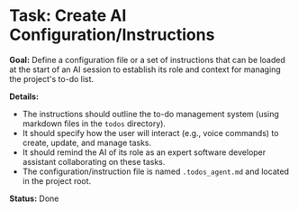 # Task: Create AI Configuration/Instructions

**Goal:** Define a configuration file or a set of instructions that can be loaded at the start of an AI session to establish its role and context for managing the project's to-do list.

**Details:**
- The instructions should outline the to-do management system (using markdown files in the `todos` directory).
- It should specify how the user will interact (e.g., voice commands) to create, update, and manage tasks.
- It should remind the AI of its role as an expert software developer assistant collaborating on these tasks.
- The configuration/instruction file is named `.todos_agent.md` and located in the project root.

**Status:** Done
